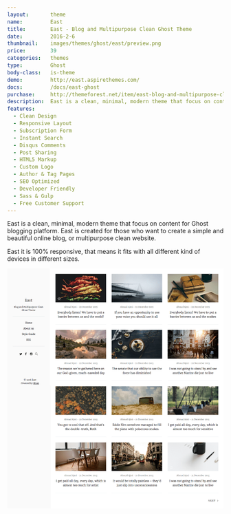 ```yaml
---
layout:       theme
name:         East
title:        East - Blog and Multipurpose Clean Ghost Theme
date:         2016-2-6
thumbnail:    images/themes/ghost/east/preview.png
price:        39
categories:   themes
type:         Ghost
body-class:   is-theme
demo:         http://east.aspirethemes.com/
docs:         /docs/east-ghost
purchase:     http://themeforest.net/item/east-blog-and-multipurpose-clean-ghost-theme/14714255?ref=aspirethemes
description:  East is a clean, minimal, modern theme that focus on content for Ghost.
features:
  - Clean Design
  - Responsive Layout
  - Subscription Form
  - Instant Search
  - Disqus Comments
  - Post Sharing
  - HTML5 Markup
  - Custom Logo
  - Author & Tag Pages
  - SEO Optimized
  - Developer Friendly
  - Sass & Gulp
  - Free Customer Support
---
```


East is a clean, minimal, modern theme that focus on content for Ghost blogging platform. East is created for those who want to create a simple and beautiful online blog, or multipurpose clean website.

East it is 100% responsive, that means it fits with all different kind of devices in different sizes.

![east-ghost-full-preview](/images/themes/ghost/east/full-preview.png)